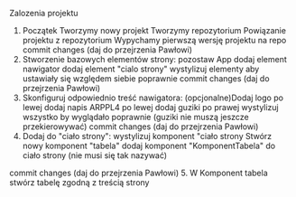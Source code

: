Zalozenia projektu

1. Początek
Tworzymy nowy projekt
Tworzymy repozytorium
Powiązanie projektu z repozytorium
Wypychamy pierwszą wersję projektu na repo
commit changes (daj do przejrzenia Pawłowi)
2. Stworzenie bazowych elementów strony:
pozostaw App
dodaj element nawigator
dodaj element "cialo strony"
wystylizuj elementy aby ustawiały się względem siebie poprawnie
commit changes (daj do przejrzenia Pawłowi)
3. Skonfiguruj odpowiednio treść nawigatora:
(opcjonalne)Dodaj logo po lewej
dodaj napis ARPPL4 po lewej
dodaj guziki po prawej
wystylizuj wszystko by wyglądało poprawnie
(guziki nie muszą jeszcze przekierowywać)
commit changes (daj do przejrzenia Pawłowi)
4. Dodaj do "ciało strony":
wystylizuj komponent "ciało strony
Stwórz nowy komponent "tabela"
dodaj komponent "KomponentTabela" do ciało strony (nie musi się tak nazywać)
<div>
   <KomponentTabela/>
</div>
commit changes (daj do przejrzenia Pawłowi)
5. W Komponent tabela stwórz tabelę zgodną z treścią strony